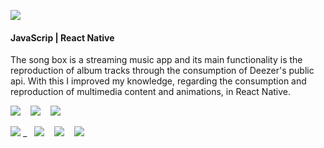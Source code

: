 ![](logo.png)

<h4>JavaScrip | React Native</h4>

The song box is a streaming music app and its main functionality is the reproduction of album tracks through the consumption of Deezer's public api. With this I improved my knowledge, regarding the consumption and reproduction of multimedia content and animations, in React Native.

![](gif1.gif) _&nbsp;&nbsp;_ ![](gif3.gif)  _&nbsp;&nbsp;_ ![](gif2.gif)

  
 ![](splash.png) _&nbsp;&nbsp; ![](image1.png) _&nbsp;&nbsp;_ ![](image2.png)  _&nbsp;&nbsp;_ ![](image3.png)



